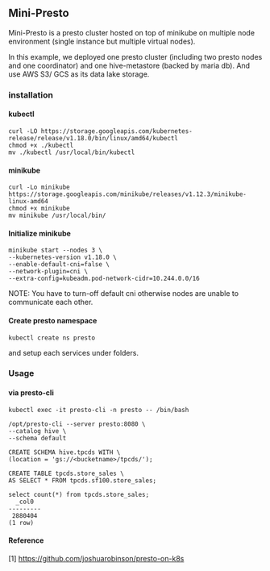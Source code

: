 ## Mini-Presto


Mini-Presto is a presto cluster hosted on top of minikube on multiple node environment (single instance but multiple virtual nodes).

In this example, we deployed one presto cluster (including two presto nodes and one coordinator) and one hive-metastore (backed by maria db). And use AWS S3/ GCS as its data lake storage.

### installation

#### kubectl

```
curl -LO https://storage.googleapis.com/kubernetes-release/release/v1.18.0/bin/linux/amd64/kubectl
chmod +x ./kubectl
mv ./kubectl /usr/local/bin/kubectl
```

#### minikube

```
curl -Lo minikube https://storage.googleapis.com/minikube/releases/v1.12.3/minikube-linux-amd64
chmod +x minikube
mv minikube /usr/local/bin/
```


#### Initialize minikube

```
minikube start --nodes 3 \
--kubernetes-version v1.18.0 \
--enable-default-cni=false \
--network-plugin=cni \
--extra-config=kubeadm.pod-network-cidr=10.244.0.0/16
```

NOTE: You have to turn-off default cni otherwise nodes are unable to communicate each other.

#### Create presto namespace

```
kubectl create ns presto
```

and setup each services under folders.


### Usage


####  via presto-cli
```
kubectl exec -it presto-cli -n presto -- /bin/bash

/opt/presto-cli --server presto:8080 \
--catalog hive \
--schema default

CREATE SCHEMA hive.tpcds WITH \
(location = 'gs://<bucketname>/tpcds/');

CREATE TABLE tpcds.store_sales \
AS SELECT * FROM tpcds.sf100.store_sales;

select count(*) from tpcds.store_sales;
  _col0
---------
 2880404
(1 row)
```


#### Reference
[1] https://github.com/joshuarobinson/presto-on-k8s
